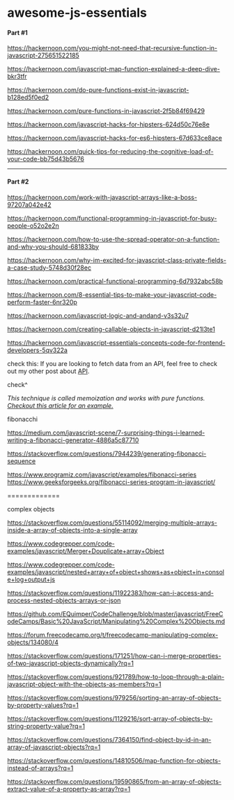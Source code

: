 # awesome-js-essentials


#### Part #1

https://hackernoon.com/you-might-not-need-that-recursive-function-in-javascript-275651522185

https://hackernoon.com/javascript-map-function-explained-a-deep-dive-bkr3tfr

https://hackernoon.com/do-pure-functions-exist-in-javascript-b128ed5f0ed2

https://hackernoon.com/pure-functions-in-javascript-2f5b84f69429

https://hackernoon.com/javascript-hacks-for-hipsters-624d50c76e8e

https://hackernoon.com/javascript-hacks-for-es6-hipsters-67d633ce8ace

https://hackernoon.com/quick-tips-for-reducing-the-cognitive-load-of-your-code-bb75d43b5676

---

#### Part #2

https://hackernoon.com/work-with-javascript-arrays-like-a-boss-97207a042e42

https://hackernoon.com/functional-programming-in-javascript-for-busy-people-o52o2e2n

https://hackernoon.com/how-to-use-the-spread-operator-on-a-function-and-why-you-should-681833by

https://hackernoon.com/why-im-excited-for-javascript-class-private-fields-a-case-study-5748d30f28ec

https://hackernoon.com/practical-functional-programming-6d7932abc58b

https://hackernoon.com/8-essential-tips-to-make-your-javascript-code-perform-faster-6nr320p

https://hackernoon.com/javascript-logic-and-andand-v3s32u7

https://hackernoon.com/creating-callable-objects-in-javascript-d21l3te1

https://hackernoon.com/javascript-essentials-concepts-code-for-frontend-developers-5qv322a




check this: 
If you are looking to fetch data from an API, feel free to check out my other post about [API](https://hackernoon.com/working-with-apis-concepts-code-ew5n334c4). 



check^ 

*This technique is called memoization and works with pure functions. [Checkout this article for an example.](<https://medium.com/developers-writing/fibonacci-sequence-algorithm-in-javascript-b253dc7e320e>)*


fibonacchi

https://medium.com/javascript-scene/7-surprising-things-i-learned-writing-a-fibonacci-generator-4886a5c87710

https://stackoverflow.com/questions/7944239/generating-fibonacci-sequence

https://www.programiz.com/javascript/examples/fibonacci-series
https://www.geeksforgeeks.org/fibonacci-series-program-in-javascript/



=============

complex objects

https://stackoverflow.com/questions/55114092/merging-multiple-arrays-inside-a-array-of-objects-into-a-single-array

https://www.codegrepper.com/code-examples/javascript/Merger+Douplicate+array+Object

https://www.codegrepper.com/code-examples/javascript/nested+array+of+object+shows+as+object+in+console+log+output+js

https://stackoverflow.com/questions/11922383/how-can-i-access-and-process-nested-objects-arrays-or-json


https://github.com/EQuimper/CodeChallenge/blob/master/javascript/FreeCodeCamps/Basic%20JavaScript/Manipulating%20Complex%20Objects.md 

https://forum.freecodecamp.org/t/freecodecamp-manipulating-complex-objects/134080/4


https://stackoverflow.com/questions/171251/how-can-i-merge-properties-of-two-javascript-objects-dynamically?rq=1

https://stackoverflow.com/questions/921789/how-to-loop-through-a-plain-javascript-object-with-the-objects-as-members?rq=1


https://stackoverflow.com/questions/979256/sorting-an-array-of-objects-by-property-values?rq=1


https://stackoverflow.com/questions/1129216/sort-array-of-objects-by-string-property-value?rq=1 



https://stackoverflow.com/questions/7364150/find-object-by-id-in-an-array-of-javascript-objects?rq=1 


https://stackoverflow.com/questions/14810506/map-function-for-objects-instead-of-arrays?rq=1 


https://stackoverflow.com/questions/19590865/from-an-array-of-objects-extract-value-of-a-property-as-array?rq=1
